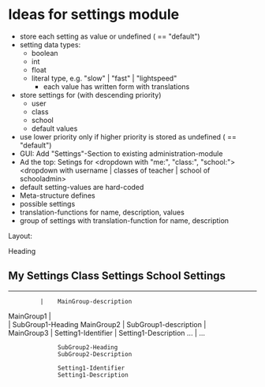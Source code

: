 # Ideas for settings module
  * store each setting as value or undefined ( == "default")
  * setting data types:
    * boolean
    * int
    * float
    * literal type, e.g. "slow" | "fast" | "lightspeed"
      * each value has written form with translations
  * store settings for (with descending priority)
    * user
    * class
    * school
    * default values
  * use lower priority only if higher priority is stored as undefined ( == "default")
  * GUI: Add "Settings"-Section to existing administration-module
  * Ad the top: Setings for <dropdown with "me:", "class:", "school:"> <dropdown with username | classes of teacher | school of schooladmin>
  * default setting-values are hard-coded
  * Meta-structure defines
   * possible settings
   * translation-functions for name, description, values
   * group of settings with translation-function for name, description



Layout:


Heading

My Settings   Class Settings <DropDown>  School Settings
-----------
------------------------------------------------------------------------------
             |    MainGroup-description
MainGroup1   |    
             |    SubGroup1-Heading
MainGroup2   |    SubGroup1-description
             |    
MainGroup3   |    Setting1-Identifier
             |    Setting1-Description
...          |    ...
                  
                  SubGroup2-Heading
                  SubGroup2-Description

                  Setting1-Identifier
                  Setting1-Description
                  
